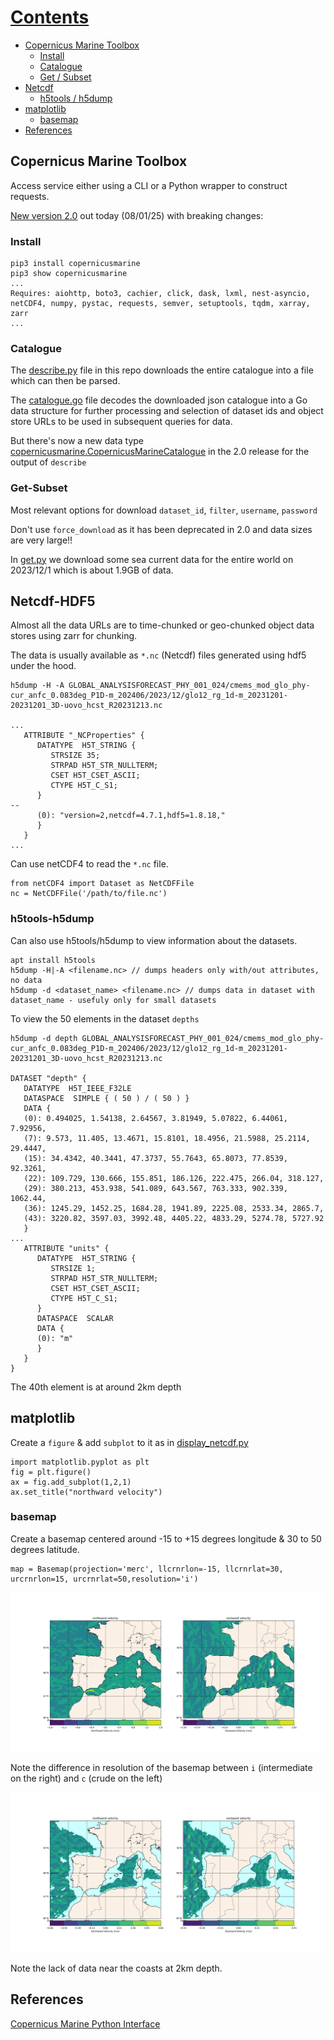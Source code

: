 # [Contents](#Contents)
- [Copernicus Marine Toolbox](#Copernicus-Marine-Toolbox)
  - [Install](#install)
  - [Catalogue](#catalogue)
  - [Get / Subset](#get-subset)
- [Netcdf](#netcdf)
  - [h5tools / h5dump](#h5tools)
- [matplotlib](#matplotlib)
  - [basemap](#basemap)
- [References](#references)

## Copernicus Marine Toolbox

Access service either using a CLI or a Python wrapper to construct requests.

[New version 2.0](https://help.marine.copernicus.eu/en/articles/9978784-what-s-new-in-version-2-0-0-of-the-copernicus-marine-toolbox) out today (08/01/25) with breaking changes:


### Install 
```
pip3 install copernicusmarine
pip3 show copernicusmarine
...
Requires: aiohttp, boto3, cachier, click, dask, lxml, nest-asyncio, netCDF4, numpy, pystac, requests, semver, setuptools, tqdm, xarray, zarr
...
```

### Catalogue

The [describe.py](/copernicus_marine/describe.py) file in this repo downloads the entire catalogue into a file which can then be parsed.

The [catalogue.go](/copernicus_marine/catalogue.go) file decodes the downloaded json catalogue into a Go data structure for further processing and selection of dataset ids and object store URLs to be used in subsequent queries for data.

But there's now a new data type [copernicusmarine.CopernicusMarineCatalogue](https://toolbox-docs.marine.copernicus.eu/en/pre-releases-2.0.0a4/response-types.html#copernicusmarine.CopernicusMarineCatalogue) in the 2.0 release for the output of `describe`

### Get-Subset

Most relevant options for download `dataset_id`, `filter`, `username`, `password`

Don't use `force_download` as it has been deprecated in 2.0 and data sizes are very large!!

In [get.py](/copernicus_marine/get.py) we download some sea current data for the entire world on 2023/12/1 which is about 1.9GB of data.

## Netcdf-HDF5

Almost all the data URLs are to time-chunked or geo-chunked object data stores using zarr for chunking. 

The data is usually available as `*.nc` (Netcdf) files generated using hdf5 under the hood.

```
h5dump -H -A GLOBAL_ANALYSISFORECAST_PHY_001_024/cmems_mod_glo_phy-cur_anfc_0.083deg_P1D-m_202406/2023/12/glo12_rg_1d-m_20231201-20231201_3D-uovo_hcst_R20231213.nc

...
   ATTRIBUTE "_NCProperties" {
      DATATYPE  H5T_STRING {
         STRSIZE 35;
         STRPAD H5T_STR_NULLTERM;
         CSET H5T_CSET_ASCII;
         CTYPE H5T_C_S1;
      }
--
      (0): "version=2,netcdf=4.7.1,hdf5=1.8.18,"
      }
   }
...
```

Can use netCDF4 to read the `*.nc` file. 

``` 
from netCDF4 import Dataset as NetCDFFile
nc = NetCDFFile('/path/to/file.nc')

```

### h5tools-h5dump

Can also use h5tools/h5dump to view information about the datasets.  

```
apt install h5tools
h5dump -H|-A <filename.nc> // dumps headers only with/out attributes, no data
h5dump -d <dataset_name> <filename.nc> // dumps data in dataset with dataset_name - usefuly only for small datasets
```

To view the 50 elements in the dataset `depths`

```
h5dump -d depth GLOBAL_ANALYSISFORECAST_PHY_001_024/cmems_mod_glo_phy-cur_anfc_0.083deg_P1D-m_202406/2023/12/glo12_rg_1d-m_20231201-20231201_3D-uovo_hcst_R20231213.nc

DATASET "depth" {            
   DATATYPE  H5T_IEEE_F32LE
   DATASPACE  SIMPLE { ( 50 ) / ( 50 ) }
   DATA {                     
   (0): 0.494025, 1.54138, 2.64567, 3.81949, 5.07822, 6.44061, 7.92956,
   (7): 9.573, 11.405, 13.4671, 15.8101, 18.4956, 21.5988, 25.2114, 29.4447,
   (15): 34.4342, 40.3441, 47.3737, 55.7643, 65.8073, 77.8539, 92.3261,
   (22): 109.729, 130.666, 155.851, 186.126, 222.475, 266.04, 318.127,
   (29): 380.213, 453.938, 541.089, 643.567, 763.333, 902.339, 1062.44,
   (36): 1245.29, 1452.25, 1684.28, 1941.89, 2225.08, 2533.34, 2865.7,
   (43): 3220.82, 3597.03, 3992.48, 4405.22, 4833.29, 5274.78, 5727.92
   }
...
   ATTRIBUTE "units" {
      DATATYPE  H5T_STRING {
         STRSIZE 1;
         STRPAD H5T_STR_NULLTERM;
         CSET H5T_CSET_ASCII;
         CTYPE H5T_C_S1;
      }
      DATASPACE  SCALAR
      DATA {
      (0): "m"
      }
   }
}

``` 

The 40th element is at around 2km depth

## matplotlib

Create a `figure` & add `subplot` to it as in [display_netcdf.py](/copernicus_marine/display_netcdf.py)

```
import matplotlib.pyplot as plt
fig = plt.figure()
ax = fig.add_subplot(1,2,1)
ax.set_title("northward velocity")
```
### basemap

Create a basemap centered around -15 to +15 degrees longitude & 30 to 50 degrees latitude.

```
map = Basemap(projection='merc', llcrnrlon=-15, llcrnrlat=30, urcrnrlon=15, urcrnrlat=50,resolution='i')
```

![Currents at surface](/copernicus_marine/currents_0.png)

Note the difference in resolution of the basemap between `i` (intermediate on the right) and `c` (crude on the left)

![Currents at 2km depth](/copernicus_marine/currents_40.png)

Note the lack of data near the coasts at 2km depth.

## References 

[Copernicus Marine Python Interface](https://toolbox-docs.marine.copernicus.eu/en/pre-releases-2.0.0a4/python-interface.html)
